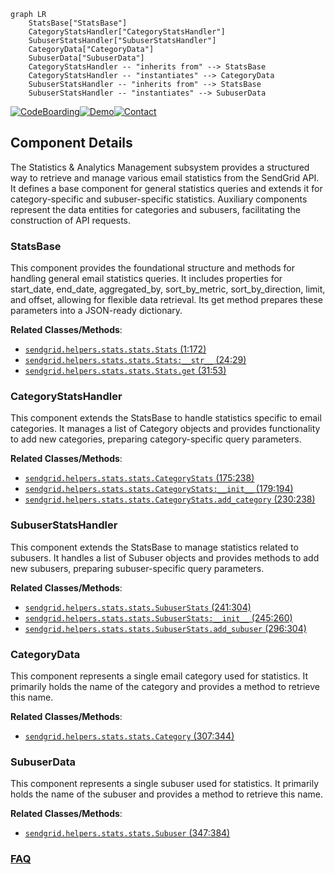 ```mermaid
graph LR
    StatsBase["StatsBase"]
    CategoryStatsHandler["CategoryStatsHandler"]
    SubuserStatsHandler["SubuserStatsHandler"]
    CategoryData["CategoryData"]
    SubuserData["SubuserData"]
    CategoryStatsHandler -- "inherits from" --> StatsBase
    CategoryStatsHandler -- "instantiates" --> CategoryData
    SubuserStatsHandler -- "inherits from" --> StatsBase
    SubuserStatsHandler -- "instantiates" --> SubuserData
```
[![CodeBoarding](https://img.shields.io/badge/Generated%20by-CodeBoarding-9cf?style=flat-square)](https://github.com/CodeBoarding/GeneratedOnBoardings)[![Demo](https://img.shields.io/badge/Try%20our-Demo-blue?style=flat-square)](https://www.codeboarding.org/demo)[![Contact](https://img.shields.io/badge/Contact%20us%20-%20contact@codeboarding.org-lightgrey?style=flat-square)](mailto:contact@codeboarding.org)

## Component Details

The Statistics & Analytics Management subsystem provides a structured way to retrieve and manage various email statistics from the SendGrid API. It defines a base component for general statistics queries and extends it for category-specific and subuser-specific statistics. Auxiliary components represent the data entities for categories and subusers, facilitating the construction of API requests.

### StatsBase
This component provides the foundational structure and methods for handling general email statistics queries. It includes properties for start_date, end_date, aggregated_by, sort_by_metric, sort_by_direction, limit, and offset, allowing for flexible data retrieval. Its get method prepares these parameters into a JSON-ready dictionary.


**Related Classes/Methods**:

- <a href="https://github.com/sendgrid/sendgrid-python/blob/master/sendgrid/helpers/stats/stats.py#L1-L172" target="_blank" rel="noopener noreferrer">`sendgrid.helpers.stats.stats.Stats` (1:172)</a>
- <a href="https://github.com/sendgrid/sendgrid-python/blob/master/sendgrid/helpers/stats/stats.py#L24-L29" target="_blank" rel="noopener noreferrer">`sendgrid.helpers.stats.stats.Stats:__str__` (24:29)</a>
- <a href="https://github.com/sendgrid/sendgrid-python/blob/master/sendgrid/helpers/stats/stats.py#L31-L53" target="_blank" rel="noopener noreferrer">`sendgrid.helpers.stats.stats.Stats.get` (31:53)</a>


### CategoryStatsHandler
This component extends the StatsBase to handle statistics specific to email categories. It manages a list of Category objects and provides functionality to add new categories, preparing category-specific query parameters.


**Related Classes/Methods**:

- <a href="https://github.com/sendgrid/sendgrid-python/blob/master/sendgrid/helpers/stats/stats.py#L175-L238" target="_blank" rel="noopener noreferrer">`sendgrid.helpers.stats.stats.CategoryStats` (175:238)</a>
- <a href="https://github.com/sendgrid/sendgrid-python/blob/master/sendgrid/helpers/stats/stats.py#L179-L194" target="_blank" rel="noopener noreferrer">`sendgrid.helpers.stats.stats.CategoryStats:__init__` (179:194)</a>
- <a href="https://github.com/sendgrid/sendgrid-python/blob/master/sendgrid/helpers/stats/stats.py#L230-L238" target="_blank" rel="noopener noreferrer">`sendgrid.helpers.stats.stats.CategoryStats.add_category` (230:238)</a>


### SubuserStatsHandler
This component extends the StatsBase to manage statistics related to subusers. It handles a list of Subuser objects and provides methods to add new subusers, preparing subuser-specific query parameters.


**Related Classes/Methods**:

- <a href="https://github.com/sendgrid/sendgrid-python/blob/master/sendgrid/helpers/stats/stats.py#L241-L304" target="_blank" rel="noopener noreferrer">`sendgrid.helpers.stats.stats.SubuserStats` (241:304)</a>
- <a href="https://github.com/sendgrid/sendgrid-python/blob/master/sendgrid/helpers/stats/stats.py#L245-L260" target="_blank" rel="noopener noreferrer">`sendgrid.helpers.stats.stats.SubuserStats:__init__` (245:260)</a>
- <a href="https://github.com/sendgrid/sendgrid-python/blob/master/sendgrid/helpers/stats/stats.py#L296-L304" target="_blank" rel="noopener noreferrer">`sendgrid.helpers.stats.stats.SubuserStats.add_subuser` (296:304)</a>


### CategoryData
This component represents a single email category used for statistics. It primarily holds the name of the category and provides a method to retrieve this name.


**Related Classes/Methods**:

- <a href="https://github.com/sendgrid/sendgrid-python/blob/master/sendgrid/helpers/stats/stats.py#L307-L344" target="_blank" rel="noopener noreferrer">`sendgrid.helpers.stats.stats.Category` (307:344)</a>


### SubuserData
This component represents a single subuser used for statistics. It primarily holds the name of the subuser and provides a method to retrieve this name.


**Related Classes/Methods**:

- <a href="https://github.com/sendgrid/sendgrid-python/blob/master/sendgrid/helpers/stats/stats.py#L347-L384" target="_blank" rel="noopener noreferrer">`sendgrid.helpers.stats.stats.Subuser` (347:384)</a>




### [FAQ](https://github.com/CodeBoarding/GeneratedOnBoardings/tree/main?tab=readme-ov-file#faq)